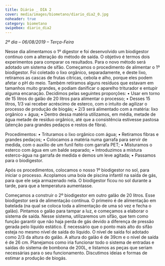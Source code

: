 ```yaml
---
title: Diário _ DIA 2
cover: media/images/biometano/diario_dia2_0.jpg
noheader: true
category: biometano
swipebox: diario_dia2
---
```


*2º dia – 06/08/2019 – Terça-Feira*

Nesse dia alimentamos o 1º digestor e foi desenvolvido um biodigestor continuo com a alteração do método de saída. O objetivo é termos dois experimentos para comparar os resultados. Para o novo método será adotado um sistema de sifão. 
Começamos o procedimento de alimentar o 1º biodigestor. Foi coletado o lixo orgânico, separadamente, e deste lixo, retiramos as cascas de frutas cítricas, cebola e alho, porque eles podem afetar o pH do meio. Também retiramos alguns resíduos que estavam em tamanhos muito grandes, e podiam danificar o aparelho triturador e entupir alguma encanação.
Decidimos pelas seguintes proporções:
•	Usar em torno de 15 litros do galão de 20 litros para alimentar o processo;
•	Desses 15 litros, 1/3 vai receber acréscimo de esterco, com o intuito de agilizar o processo de produção de biogás;
•	2/3 será alimentado com a matéria: lixo orgânico + água;
•	Dentro dessa matéria utilizamos, em média, metade de água metade de resíduo orgânico, até que a consistência estivesse pastosa (atenção para grandes pedaços e restos de fibra).


Procedimentos:
•	Trituramos o lixo orgânico com água;
•	Retiramos fibras e grandes pedaços;
•	Colocamos a matéria numa garrafa para servir de medida, com o auxílio de um funil feito com garrafa PET;
•	Misturamos o esterco com água em um balde separado;
•	Introduzimos a mistura esterco-água na garrafa de medida e demos um leve agitada;
•	Passamos para o biodigestor.


Após os procedimentos, colocamos o nosso 1º biodigestor no sol, para iniciar o processo. Acoplamos uma boia de piscina infantil na saída de gás, para que ele seja armazenado nela. O biodigestor ficou no sol durante a tarde, para que a temperatura aumentasse.
 

Começamos a construir o 2º biodigestor em outro galão de 20 litros. Esse biodigestor será de alimentação contínua. O primeiro é de alimentação em batelada (na qual se coloca toda a alimentação de uma só vez e fecha o galão).  Pintamos o galão para tampar a luz, e começamos a elaborar o sistema de saída. Nesse sistema, utilizaremos um sifão, que tem como função garantir que não haja perda de gás devido a diferença de pressão gerada pelo líquido estático. É necessário que o ponto mais alto do sifão esteja no mesmo nível de saída do líquido. O nível de saída foi adotado como 2/3 da altura do galão. A altura do galão é de 39cm e o nível de saída é de 26 cm.
Planejamos como iria funcionar todo o sistema de entradas e saídas do sistema de bombona de 200L, e listamos as peças que seriam necessárias para o seu funcionamento. 
Discutimos ideias e formas de estimar a produção de biogás.

